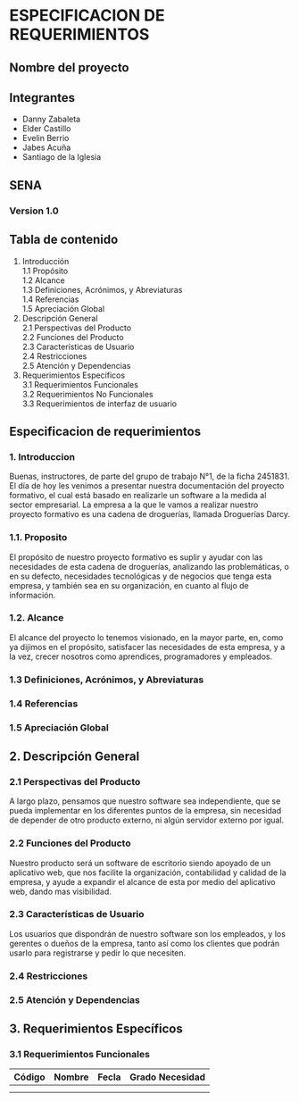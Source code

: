 # ESPECIFICACION DE REQUERIMIENTOS

## Nombre del proyecto



## Integrantes

* Danny Zabaleta
* Elder Castillo
* Evelin Berrio
* Jabes Acuña
* Santiago de la Iglesia

## SENA

### Version 1.0


## Tabla de contenido

1.	Introducción  
1.1	Propósito  
1.2	Alcance  
1.3	Definiciones, Acrónimos, y Abreviaturas  
1.4	Referencias  
1.5	Apreciación Global  
2.	Descripción General  
2.1	Perspectivas del Producto  
2.2	Funciones del Producto  
2.3	Características de Usuario  
2.4	Restricciones  
2.5	Atención y Dependencias  
3.	Requerimientos Específicos  
3.1	Requerimientos Funcionales  
3.2	Requerimientos No Funcionales  
3.3	Requerimientos de interfaz de usuario  

## Especificacion de requerimientos

### 1. Introduccion

Buenas, instructores, de parte del grupo de trabajo N°1, de la ficha 2451831. El día de hoy les venimos a presentar nuestra documentación del proyecto formativo, el cual está basado en realizarle un software a la medida al sector empresarial. La empresa a la que le vamos a realizar nuestro proyecto formativo es una cadena de droguerías, llamada Droguerías Darcy.

### 1.1. Proposito

El propósito de nuestro proyecto formativo es suplir y ayudar con las necesidades de esta cadena de droguerías, analizando las problemáticas, o en su defecto, necesidades tecnológicas y de negocios que tenga esta empresa, y también sea en su organización, en cuanto al flujo de información.

### 1.2. Alcance

El alcance del proyecto lo tenemos visionado, en la mayor parte, en, como ya dijimos en el propósito, satisfacer las necesidades de esta empresa, y a la vez, crecer nosotros como aprendices, programadores y empleados.

### 1.3	Definiciones, Acrónimos, y Abreviaturas

### 1.4	Referencias

### 1.5	Apreciación Global
 


## 2.	Descripción General

### 2.1	Perspectivas del Producto

A largo plazo, pensamos que nuestro software sea independiente, que se pueda implementar en los diferentes puntos de la empresa, sin necesidad de depender de otro producto externo, ni algún servidor externo por igual.

### 2.2	Funciones del Producto

Nuestro producto será un software de escritorio siendo apoyado de un aplicativo web, que nos facilite la organización, contabilidad y calidad de la empresa, y ayude a expandir el alcance de esta por medio del aplicativo web, dando mas visibilidad.

### 2.3	Características de Usuario

Los usuarios que dispondrán de nuestro software son los empleados, y los gerentes o dueños de la empresa, tanto así como los clientes que podrán usarlo para registrarse y pedir lo que necesiten.

### 2.4	Restricciones

### 2.5	Atención y Dependencias


	
## 3.	Requerimientos Específicos 

### 3.1	Requerimientos Funcionales

| Código | Nombre | Fecla | Grado Necesidad |
|--------|--------|-------|-----------------|
|        |        |       |                 |
|        |                                  |

